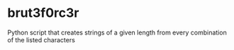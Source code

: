 # brut3f0rc3r
Python script that creates strings of a given length from every combination of the listed characters
